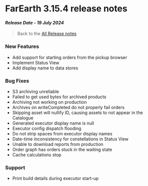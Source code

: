 # FarEarth 3.15.4 release notes
#### *Release Date - 19 July 2024*

> Back to the [All Release notes](releaseNotesSummary.md)

### New Features
* Add support for starting orders from the pickup browser
* Implement Status View
* Add display name to data stores

### Bug Fixes
* S3 archiving unreliable
* Failed to get used bytes for archived products
* Archiving not working on production
* Archives on writeCompleted do not properly fail orders
* Skipping asset will nullify ID, causing assets to not appear in the Catalogue
* Generated executor display name is null
* Executor config dispatch flooding
* Do not strip spaces from executor display names
* Date-time inconsistency for constellations in Status View
* Unable to download reports from production
* Order graph has orders stuck in the waiting state
* Cache calculations stop

### Support
* Print build details during executor start-up